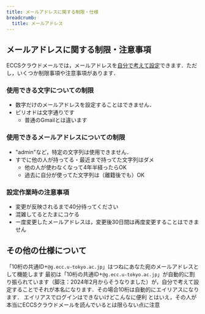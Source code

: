 ```yaml
---
title: メールアドレスに関する制限・仕様
breadcrumb:
  title: メールアドレス
---
```


## メールアドレスに関する制限・注意事項

ECCSクラウドメールでは，メールアドレスを[自分で考えて設定](../../#configure)できます．ただし，いくつか制限事項や注意事項があります．

### 使用できる文字についての制限

- 数字だけのメールアドレスを設定することはできません．
- ピリオドは文字通りです
  - 普通のGmailとは違います

### 使用できるメールアドレスについての制限

- "admin"など，特定の文字列は使用できません．
- すでに他の人が持ってる・最近まで持ってた文字列はダメ
  - 他の人が使わなくなって4年半経ったらOK
  - 過去に自分が使ってた文字列は（離籍後でも）OK
    <!-- - 5年離れて戻ってきたら取られてたっていうケースは？ -->

### 設定作業時の注意事項

- 変更が反映されるまで40分待ってください
- 混雑してるとたまにコケる
- ー度変更したメールアドレスは，変更後30日間は再度変更することはできません

## その他の仕様について

「10桁の共通ID+`@g.ecc.u-tokyo.ac.jp`」はつねにあなた宛のメールアドレスとして機能します
最初は「10桁の共通ID+`@g.ecc.u-tokyo.ac.jp`」が自動的に割り振られています（脚注：2024年2月からそうなりました）が，自分で考えて設定することでそれが本名になります．その場合10桁は自動的にエイリアスになります．
エイリアスでログインはできないけどこんなに便利
とはいえ，その人が本当にECCSクラウドメールを読んでいるとは限らない点に注意
